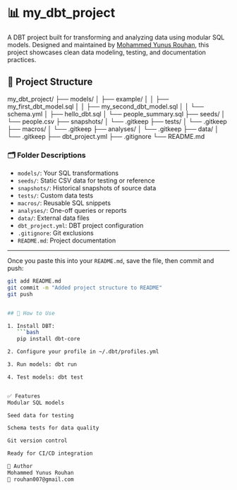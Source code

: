 # 📊 my_dbt_project

A DBT project built for transforming and analyzing data using modular SQL models. Designed and maintained by [Mohammed Yunus Rouhan](https://www.linkedin.com/in/mohammedyunusrouhan/), this project showcases clean data modeling, testing, and documentation practices.

## 🧱 Project Structure

my_dbt_project/
 ├── models/
 │ ├── example/
 │ │ ├── my_first_dbt_model.sql
 │ │ ├── my_second_dbt_model.sql
 │ │ └── schema.yml
 │ ├── hello_dbt.sql
 │ └── people_summary.sql
 ├── seeds/
 │ └── people.csv
 ├── snapshots/
 │ └── .gitkeep
 ├── tests/
 │ └── .gitkeep
 ├── macros/
 │ └── .gitkeep
 ├── analyses/
 │ └── .gitkeep
 ├── data/
 │ └── .gitkeep
 ├── dbt_project.yml
 ├── .gitignore
 └── README.md

 
### 🗂️ Folder Descriptions

- `models/`: Your SQL transformations
- `seeds/`: Static CSV data for testing or reference
- `snapshots/`: Historical snapshots of source data
- `tests/`: Custom data tests
- `macros/`: Reusable SQL snippets
- `analyses/`: One-off queries or reports
- `data/`: External data files
- `dbt_project.yml`: DBT project configuration
- `.gitignore`: Git exclusions
- `README.md`: Project documentation

---

Once you paste this into your `README.md`, save the file, then commit and push:

```bash
git add README.md
git commit -m "Added project structure to README"
git push


## 🚀 How to Use

1. Install DBT:
   ```bash
   pip install dbt-core

2. Configure your profile in ~/.dbt/profiles.yml

3. Run models: dbt run

4. Test models: dbt test


✅ Features
Modular SQL models

Seed data for testing

Schema tests for data quality

Git version control

Ready for CI/CD integration

👤 Author
Mohammed Yunus Rouhan 
📧 rouhan007@gmail.com